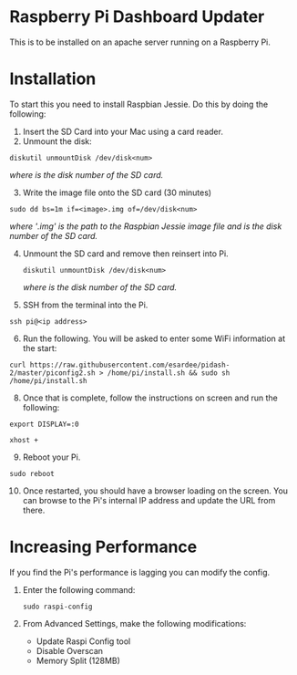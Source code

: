 # Raspberry Pi Dashboard Updater
This is to be installed on an apache server running on a Raspberry Pi.

# Installation
To start this you need to install Raspbian Jessie. Do this by doing the following:

1. Insert the SD Card into your Mac using a card reader.
2. Unmount the disk:

  `diskutil unmountDisk /dev/disk<num>`
  
  *where <num> is the disk number of the SD card.*

3. Write the image file onto the SD card (30 minutes)

  `sudo dd bs=1m if=<image>.img of=/dev/disk<num>`

  *where '<image>.img' is the path to the Raspbian Jessie image file and <num> is the disk number of the SD card.*

4. Unmount the SD card and remove then reinsert into Pi.

	`diskutil unmountDisk /dev/disk<num>`
	
	*where <num> is the disk number of the SD card.*

5. SSH from the terminal into the Pi.

  `ssh pi@<ip address>`

6. Run the following. You will be asked to enter some WiFi information at the start:  

  `curl https://raw.githubusercontent.com/esardee/pidash-2/master/piconfig2.sh > /home/pi/install.sh && sudo sh /home/pi/install.sh`

8. Once that is complete, follow the instructions on screen and run the following:

  `export DISPLAY=:0`

  `xhost +`

9. Reboot your Pi.

  `sudo reboot`

10. Once restarted, you should have a browser loading on the screen. You can browse to the Pi's internal IP address and update the URL from there.

# Increasing Performance 
If you find the Pi's performance is lagging you can modify the config. 

1. Enter the following command:

	`sudo raspi-config`
	
2. From Advanced Settings, make the following modifications:
	* Update Raspi Config tool	
	* Disable Overscan
	* Memory Split (128MB)
	
	
